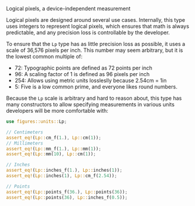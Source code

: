 Logical pixels, a device-independent measurement

Logical pixels are designed around several use cases. Internally, this type uses
integers to represent logical pixels, which ensures that math is always
predictable, and any precision loss is controllable by the developer.

To ensure that the `Lp` type has as little precision loss as possible, it uses a
scale of 36,576 pixels per inch. This number may seem arbitrary, but it is the
lowest common multiple of:

- 72: Typographic points are defined as 72 points per inch
- 96: A scaling factor of 1 is defined as 96 pixels per inch
- 254: Allows using metric units lossleslly because 2.54cm = 1in
- 5: Five is a low common prime, and everyone likes round numbers.

Because the `Lp` scale is arbitrary and hard to reason about, this type has many
constructors to allow specifying measurements in various units developers will
be more comfortable with:

```rust
use figures::units::Lp;

// Centimeters
assert_eq!(Lp::cm_f(1.), Lp::cm(1));
// Millimeters
assert_eq!(Lp::mm_f(1.), Lp::mm(1));
assert_eq!(Lp::mm(10), Lp::cm(1));

// Inches
assert_eq!(Lp::inches_f(1.), Lp::inches(1));
assert_eq!(Lp::inches(1), Lp::cm_f(2.54));

// Points
assert_eq!(Lp::points_f(36.), Lp::points(36));
assert_eq!(Lp::points(36), Lp::inches_f(0.5));
```
